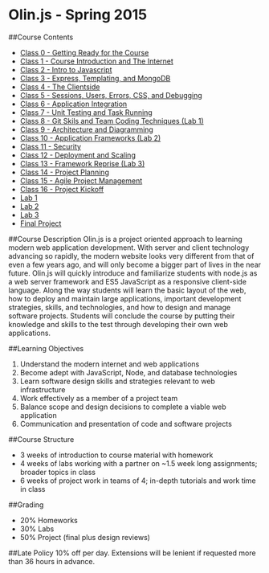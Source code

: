 Olin.js - Spring 2015
===

##Course Contents
* [Class 0 - Getting Ready for the Course](./class0)
* [Class 1 - Course Introduction and The Internet](./class1)
* [Class 2 - Intro to Javascript](./class2)
* [Class 3 - Express, Templating, and MongoDB](./class3)
* [Class 4 - The Clientside](./class4)
* [Class 5 - Sessions, Users, Errors, CSS, and Debugging](./class5)
* [Class 6 - Application Integration](./class6)
* [Class 7 - Unit Testing and Task Running](./class7)
* [Class 8 - Git Skils and Team Coding Techniques (Lab 1)](./class8)
* [Class 9 - Architecture and Diagramming](./class9)
* [Class 10 - Application Frameworks (Lab 2)](./class10)
* [Class 11 - Security](./class11)
* [Class 12 - Deployment and Scaling](./class12)
* [Class 13 - Framework Reprise (Lab 3)](./class13)
* [Class 14 - Project Planning](./class14)
* [Class 15 - Agile Project Management](./class15)
* [Class 16 - Project Kickoff](./class16)
* [Lab 1](./lab1)
* [Lab 2](./lab2)
* [Lab 3](./lab3)
* [Final Project](./finalproject)

##Course Description
Olin.js is a project oriented approach to learning modern web application development. With server and client technology advancing so rapidly, the modern website looks very different from that of even a few years ago, and will only become a bigger part of lives in the near future. Olin.js will quickly introduce and familiarize students with node.js as a web server framework and ES5 JavaScript as a responsive client-side language. Along the way students will learn the basic layout of the web, how to deploy and maintain large applications, important development strategies, skills, and technologies, and how to design and manage software projects. Students will conclude the course by putting their knowledge and skills to the test through developing their own web applications.

##Learning Objectives
1. Understand the modern internet and web applications 
2. Become adept with JavaScript, Node, and database technologies
3. Learn software design skills and strategies relevant to web infrastructure
4. Work effectively as a member of a project team
5. Balance scope and design decisions to complete a viable web application
6. Communication and presentation of code and software projects

##Course Structure
* 3 weeks of introduction to course material with homework
* 4 weeks of labs working with a partner on ~1.5 week long assignments; broader topics in class
* 6 weeks of project work in  teams of 4; in-depth tutorials and work time in class

##Grading
* 20% Homeworks
* 30% Labs
* 50% Project (final plus design reviews)

##Late Policy
10% off per day. Extensions will be lenient if requested more than 36 hours in advance.




